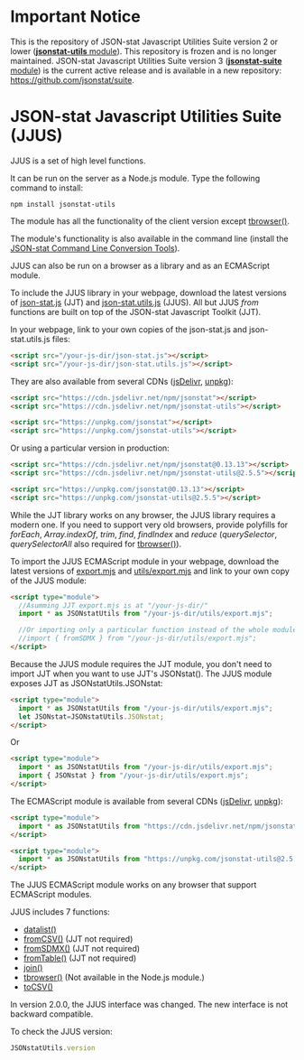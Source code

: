 # Important Notice

This is the repository of JSON-stat Javascript Utilities Suite version 2 or lower ([**jsonstat-utils** module](https://www.npmjs.com/package/jsonstat-utils)). This repository is frozen and is no longer maintained. JSON-stat Javascript Utilities Suite version 3 ([**jsonstat-suite** module](https://www.npmjs.com/package/jsonstat-suite)) is the current active release and is available in a new repository: https://github.com/jsonstat/suite.

# JSON-stat Javascript Utilities Suite (JJUS)

JJUS is a set of high level functions.

It can be run on the server as a Node.js module. Type the following command to install:

```
npm install jsonstat-utils
```

The module has all the functionality of the client version except [tbrowser()](https://github.com/badosa/JSON-stat/blob/master/utils/tbrowser.md).

 The module's functionality is also available in the command line (install the [JSON-stat Command Line Conversion Tools](https://www.npmjs.com/package/jsonstat-conv)).

JJUS can also be run on a browser as a library and as an ECMAScript module.

To include the JJUS library in your webpage, download the latest versions of [json-stat.js](https://github.com/badosa/JSON-stat/blob/master/json-stat.js) (JJT) and [json-stat.utils.js](https://github.com/badosa/JSON-stat/blob/master/utils/json-stat.utils.js) (JJUS). All but JJUS *from* functions are built on top of the JSON-stat Javascript Toolkit (JJT).

In your webpage, link to your own copies of the json-stat.js and json-stat.utils.js files:

```html
<script src="/your-js-dir/json-stat.js"></script>
<script src="/your-js-dir/json-stat.utils.js"></script>
```

They are also available from several CDNs ([jsDelivr](https://www.jsdelivr.com/), [unpkg](https://unpkg.com/)):

```html
<script src="https://cdn.jsdelivr.net/npm/jsonstat"></script>
<script src="https://cdn.jsdelivr.net/npm/jsonstat-utils"></script>
```

```html
<script src="https://unpkg.com/jsonstat"></script>
<script src="https://unpkg.com/jsonstat-utils"></script>
```

Or using a particular version in production:

```html
<script src="https://cdn.jsdelivr.net/npm/jsonstat@0.13.13"></script>
<script src="https://cdn.jsdelivr.net/npm/jsonstat-utils@2.5.5"></script>
```

```html
<script src="https://unpkg.com/jsonstat@0.13.13"></script>
<script src="https://unpkg.com/jsonstat-utils@2.5.5"></script>
```

While the JJT library works on any browser, the JJUS library requires a modern one. If you need to support very old browsers, provide polyfills for *forEach*, *Array.indexOf*, *trim*, *find*, *findIndex* and *reduce* (*querySelector*, *querySelectorAll* also required for [tbrowser()](https://github.com/badosa/JSON-stat/blob/master/utils/tbrowser.md)).

To import the JJUS ECMAScript module in your webpage, download the latest versions of [export.mjs](https://github.com/badosa/JSON-stat/blob/master/export.mjs) and [utils/export.mjs](https://github.com/badosa/JSON-stat/blob/master/utils/export.mjs) and link to your own copy of the JJUS module:

```html
<script type="module">
  //Asumming JJT export.mjs is at "/your-js-dir/"
  import * as JSONstatUtils from "/your-js-dir/utils/export.mjs";

  //Or importing only a particular function instead of the whole module:
  //import { fromSDMX } from "/your-js-dir/utils/export.mjs";
</script>
```

Because the JJUS module requires the JJT module, you don't need to import JJT when you want to use JJT's JSONstat(). The JJUS module exposes JJT as JSONstatUtils.JSONstat:

```html
<script type="module">
  import * as JSONstatUtils from "/your-js-dir/utils/export.mjs";
  let JSONstat=JSONstatUtils.JSONstat;
</script>
```

Or

```html
<script type="module">
  import * as JSONstatUtils from "/your-js-dir/utils/export.mjs";
  import { JSONstat } from "/your-js-dir/utils/export.mjs";
</script>
```

The ECMAScript module is available from several CDNs ([jsDelivr](https://www.jsdelivr.com/), [unpkg](https://unpkg.com/)):

```html
<script type="module">
  import * as JSONstatUtils from "https://cdn.jsdelivr.net/npm/jsonstat-utils@2.5.5/export.mjs";
</script>
```

```html
<script type="module">
  import * as JSONstatUtils from "https://unpkg.com/jsonstat-utils@2.5.5/export.mjs";
</script>
```

The JJUS ECMAScript module works on any browser that support ECMAScript modules.

JJUS includes 7 functions:

* [datalist()](https://github.com/badosa/JSON-stat/blob/master/utils/datalist.md)
* [fromCSV()](https://github.com/badosa/JSON-stat/blob/master/utils/fromcsv.md) (JJT not required)
* [fromSDMX()](https://github.com/badosa/JSON-stat/blob/master/utils/fromsdmx.md) (JJT not required)
* [fromTable()](https://github.com/badosa/JSON-stat/blob/master/utils/fromtable.md) (JJT not required)
* [join()](https://github.com/badosa/JSON-stat/blob/master/utils/join.md)
* [tbrowser()](https://github.com/badosa/JSON-stat/blob/master/utils/tbrowser.md) (Not available in the Node.js module.)
* [toCSV()](https://github.com/badosa/JSON-stat/blob/master/utils/tocsv.md)

In version 2.0.0, the JJUS interface was changed. The new interface is not backward compatible.

To check the JJUS version:

```js
JSONstatUtils.version
```
